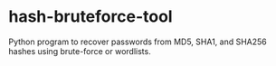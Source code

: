 # hash-bruteforce-tool
Python program to recover passwords from MD5, SHA1, and SHA256 hashes using brute-force or wordlists.

